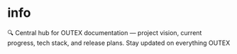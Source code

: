 # info
🔍 Central hub for OUTEX documentation — project vision, current progress, tech stack, and release plans. Stay updated on everything OUTEX
